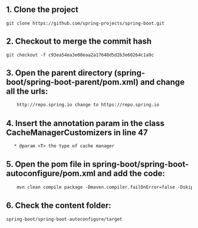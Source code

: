  ## 1. Clone the project 
    git clone https://github.com/spring-projects/spring-boot.git

## 2. Checkout to merge the commit hash
    git checkout -f c93ea54ea3e08eaa2a17640d5d2b3e60264c1a9c

## 3. Open the parent directory (spring-boot/spring-boot-parent/pom.xml) and change all the urls:
```xml
    http://repo.spring.io change to https://repo.spring.io
```

## 4. Insert the annotation param in the class CacheManagerCustomizers in line 47 
```xml
   * @param <T> the type of cache manager
```

## 5. Open the pom file in spring-boot/spring-boot-autoconfigure/pom.xml and add the code:
```xml
    mvn clean compile package -Dmaven.compiler.failOnError=false -DskipTests jar:test-jar
```

## 6. Check the content folder: 
    spring-boot/spring-boot-autoconfigure/target